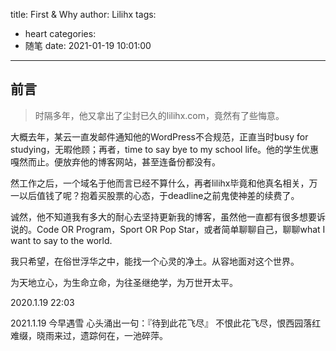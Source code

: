 title: First & Why
author: Lilihx
tags:
  - heart
categories:
  - 随笔
date: 2021-01-19 10:01:00
---
## 前言
> 时隔多年，他又拿出了尘封已久的lilihx.com，竟然有了些悔意。
<!--more-->

大概去年，某云一直发邮件通知他的WordPress不合规范，正直当时busy for studying，无暇他顾；再者，time to say bye to my school life。他的学生优惠嘎然而止。便放弃他的博客网站，甚至连备份都没有。

然工作之后，一个域名于他而言已经不算什么，再者lilihx毕竟和他真名相关，万一以后值钱了呢？抱着买股票的心态，于deadline之前鬼使神差的续费了。

诚然，他不知道我有多大的耐心去坚持更新我的博客，虽然他一直都有很多想要诉说的。Code OR Program，Sport OR Pop Star，或者简单聊聊自己，聊聊what I want to say to the world. 

我只希望，在俗世浮华之中，能找一个心灵的净土。从容地面对这个世界。


为天地立心，为生命立命，为往圣继绝学，为万世开太平。

2020.1.19 22:03


2021.1.19
今早遇雪
心头涌出一句：『待到此花飞尽』
不恨此花飞尽，恨西园落红难缀，晓雨来过，遗踪何在，一池碎萍。